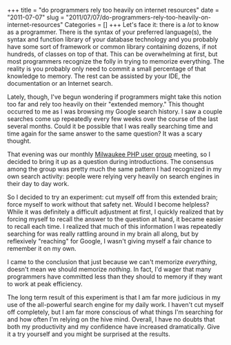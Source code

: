 +++
title = "do programmers rely too heavily on internet resources"
date = "2011-07-07"
slug = "2011/07/07/do-programmers-rely-too-heavily-on-internet-resources"
Categories = []
+++
Let's face it: there is a *lot* to know as a programmer. There is the syntax of your preferred language(s), the syntax and function library of your database technology and you probably have some sort of framework or common library containing dozens, if not hundreds, of classes on top of that. This can be overwhelming at first, but most programmers recognize the folly in trying to memorize everything. The reality is you probably only need to commit a small percentage of that knowledge to memory. The rest can be assisted by your IDE, the documentation or an Internet search.

Lately, though, I've begun wondering if programmers might take this notion too far and rely too heavily on their "extended memory." This thought occurred to me as I was browsing my Google search history. I saw a couple searches come up repeatedly every few weeks over the course of the last several months. Could it be possible that I was really searching time and time again for the same answer to the same question? It was a scary thought.
<!-- more -->
That evening was our monthly [Milwaukee PHP user group](http://mkepug.com) meeting, so I decided to bring it up as a question during introductions. The consensus among the group was pretty much the same pattern I had recognized in my own search activity: people were relying very heavily on search engines in their day to day work.

So I decided to try an experiment: cut myself off from this extended brain; force myself to work without that safety net. Would I become helpless? While it was definitely a difficult adjustment at first, I quickly realized that by forcing myself to recall the answer to the question at hand, it became easier to recall each time. I realized that much of this information I was repeatedly searching for was really rattling around in my brain all along, but by reflexively "reaching" for Google, I wasn't giving myself a fair chance to remember it on my own.

I came to the conclusion that just because we can't memorize *everything*, doesn't mean we should memorize *nothing*. In fact, I'd wager that many programmers have committed less than they should to memory if they want to work at peak efficiency.

The long term result of this experiment is that I am far more judicious in my use of the all-powerful search engine for my daily work. I haven't cut myself off completely, but I am far more conscious of what things I'm searching for and how often I'm relying on the hive mind. Overall, I have no doubts that both my productivity and my confidence have increased dramatically. Give it a try yourself and you might be surprised at the results.
